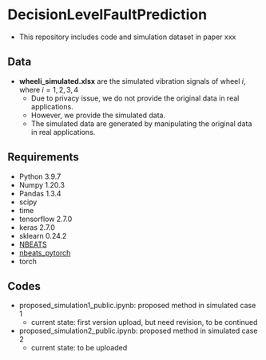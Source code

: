 # DecisionLevelFaultPrediction
- This repository includes code and simulation dataset in paper xxx

## Data
- __wheeli_simulated.xlsx__ are the simulated vibration signals of wheel $i$, where $i=1,2,3,4$
  - Due to privacy issue, we do not provide the original data in real applications.
  - However, we provide the simulated data.
  - The simulated data are generated by manipulating the original data in real applications.

## Requirements
- Python 3.9.7
- Numpy 1.20.3
- Pandas 1.3.4
- scipy
- time
- tensorflow 2.7.0
- keras 2.7.0
- sklearn 0.24.2
- [NBEATS](https://pypi.org/project/NBEATS/)
- [nbeats_pytorch](https://pytorch-forecasting.readthedocs.io/en/stable/tutorials/ar.html)
- torch


## Codes
- proposed_simulation1_public.ipynb: proposed method in simulated case 1 
  - current state: first version upload, but need revision, to be continued 
- proposed_simulation2_public.ipynb: proposed method in simulated case 2
  - current state: to be uploaded
